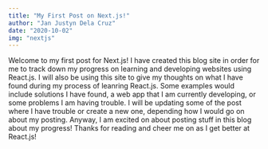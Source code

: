 ```yaml
---
title: "My First Post on Next.js!"
author: "Jan Justyn Dela Cruz"
date: "2020-10-02"
img: "nextjs"
---
```


Welcome to my first post for Next.js! I have created this blog site in order for me to track down my progress on learning and developing websites using React.js. I will also be using this site to give my thoughts on what I have found during my process of leanring React.js. Some examples would include solutions I have found, a web app that I am currently developing, or some problems I am having trouble. I will be updating some of the post where I have trouble or create a new one, depending how I would go on about my posting. Anyway, I am excited on about posting stuff in this blog about my progress! Thanks for reading and cheer me on as I get better at React.js!
